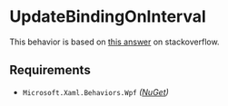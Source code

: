 # UpdateBindingOnInterval

This behavior is based on [this answer](https://stackoverflow.com/a/44253691/8705305) on stackoverflow.  

## Requirements

 - `Microsoft.Xaml.Behaviors.Wpf` *([NuGet](https://www.nuget.org/packages/Microsoft.Xaml.Behaviors.Wpf))*


